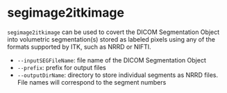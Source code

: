 # segimage2itkimage

`segimage2itkimage` can be used to covert the DICOM Segmentation Object into volumetric segmentation(s) stored as labeled pixels using any of the formats supported by ITK, such as NRRD or NIFTI.

* `--inputSEGFileName`: file name of the DICOM Segmentation Object
* `--prefix`: prefix for output files
* `--outputDirName`: directory to store individual segments as NRRD files. File names will correspond to the segment numbers

